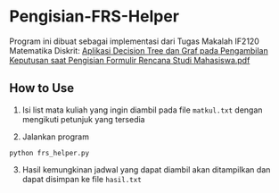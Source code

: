 # Pengisian-FRS-Helper

Program ini dibuat sebagai implementasi dari Tugas Makalah IF2120 Matematika Diskrit: [Aplikasi Decision Tree dan Graf pada Pengambilan Keputusan saat Pengisian Formulir Rencana Studi Mahasiswa.pdf](Aplikasi-Decision-Tree-dan-Graf-pada-Pengambilan-Keputusan-saat-Pengisian-Formulir-Rencana-Studi-Mahasiswa.pdf)

## How to Use

1. Isi list mata kuliah yang ingin diambil pada file `matkul.txt` dengan mengikuti petunjuk yang tersedia

2. Jalankan program

```
python frs_helper.py
```

3. Hasil kemungkinan jadwal yang dapat diambil akan ditampilkan dan dapat disimpan ke file `hasil.txt`